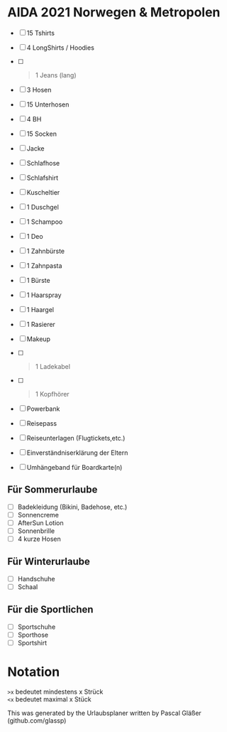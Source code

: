 # AIDA 2021 Norwegen & Metropolen  

 - [ ]  15 Tshirts  
 - [ ]   4 LongShirts / Hoodies  
 - [ ] >1 Jeans (lang)  
 - [ ]   3 Hosen  
 - [ ]  15 Unterhosen  
 - [ ]   4 BH  
 - [ ]  15 Socken  
 - [ ] Jacke  

 - [ ] Schlafhose  
 - [ ] Schlafshirt  
 - [ ] Kuscheltier  

 - [ ] 1 Duschgel  
 - [ ] 1 Schampoo  
 - [ ] 1 Deo  
 - [ ] 1 Zahnbürste  
 - [ ] 1 Zahnpasta  
 - [ ] 1 Bürste  
 - [ ] 1 Haarspray  
 - [ ] 1 Haargel  
 - [ ] 1 Rasierer  
 - [ ] Makeup  

 - [ ] >1 Ladekabel  
 - [ ] >1 Kopfhörer  
 - [ ] Powerbank  

 - [ ] Reisepass  
 - [ ] Reiseunterlagen (Flugtickets,etc.)  
 - [ ] Einverständniserklärung der Eltern  
 - [ ] Umhängeband für Boardkarte(n)  

## Für Sommerurlaube  

 - [ ] Badekleidung (Bikini, Badehose, etc.)  
 - [ ] Sonnencreme  
 - [ ] AfterSun Lotion  
 - [ ] Sonnenbrille  
 - [ ]   4 kurze Hosen  

## Für Winterurlaube  

 - [ ] Handschuhe  
 - [ ] Schaal  

## Für die Sportlichen 

 - [ ] Sportschuhe  
 - [ ] Sporthose  
 - [ ] Sportshirt 

# Notation  

`>x` bedeutet mindestens x Strück  
`<x` bedeutet maximal x Stück  

This was generated by the Urlaubsplaner written by Pascal Gläßer (github.com/glassp)  